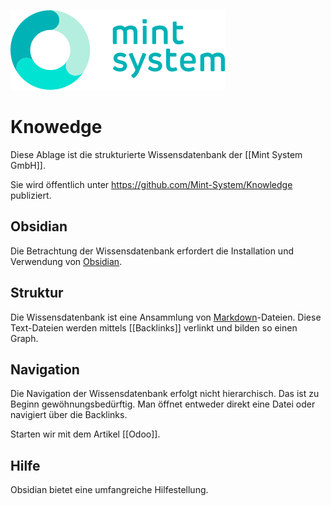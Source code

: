 ![Mint System Logo.png](assets/Mint%20System%20Logo.png)

# Knowedge

Diese Ablage ist die strukturierte Wissensdatenbank der [[Mint System GmbH]].

Sie wird öffentlich unter <https://github.com/Mint-System/Knowledge> publiziert.

## Obsidian

Die Betrachtung der Wissensdatenbank erfordert die Installation und Verwendung von [Obsidian](https://obsidian.md/).

## Struktur

Die Wissensdatenbank ist eine Ansammlung von [Markdown](https://de.wikipedia.org/wiki/Markdown)-Dateien. Diese Text-Dateien werden mittels [[Backlinks]] verlinkt und bilden so einen Graph.

## Navigation

Die Navigation der Wissensdatenbank erfolgt nicht hierarchisch. Das ist zu Beginn gewöhnungsbedürftig. Man öffnet entweder direkt eine Datei oder navigiert über die Backlinks.

Starten wir mit dem Artikel [[Odoo]].

## Hilfe

Obsidian bietet eine umfangreiche Hilfestellung.